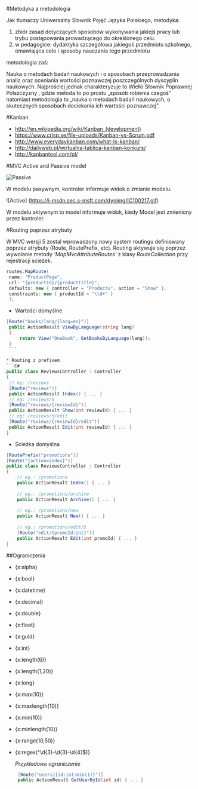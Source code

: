 #Metodyka a metodologia 

Jak tłumaczy Uniwersalny Słownik Pojęć Języka Polskiego, metodyka: 
1.	zbiór zasad dotyczących sposobów wykonywania jakiejś pracy lub trybu postępowania prowadzącego do określonego celu. 
2.	w pedagogice: dydaktyka szczegółowa jakiegoś przedmiotu szkolnego, omawiająca cele i sposoby nauczania tego przedmiotu

metodologia zaś: 

Nauka o metodach badań naukowych i o sposobach przeprowadzania analiz oraz oceniania wartości poznawczej poszczególnych dyscyplin naukowych.
Najprościej jednak charakteryzuje to Wielki Słownik Poprawnej Polszczyzny , gdzie metoda to po prostu „sposób robienia czegoś” natomiast metodologia to „nauka o metodach badań naukowych, o skutecznych sposobach dociekania ich wartości poznawczej”. 


#Kanban
* http://en.wikipedia.org/wiki/Kanban_(development)
* https://www.crisp.se/file-uploads/Kanban-vs-Scrum.pdf
* http://www.everydaykanban.com/what-is-kanban/
* http://dailyweb.pl/wirtualna-tablica-kanban-konkurs/
* http://kanbantool.com/pl/

#MVC Active and Passive model

![Passive](https://i-msdn.sec.s-msft.com/dynimg/IC108622.gif) 

W modelu pasywnym, kontroler informuje widok o zmianie modelu.

![Active] (https://i-msdn.sec.s-msft.com/dynimg/IC100217.gif)

W modelu aktywnym to model informuje widok, kiedy Model jest zmieniony przez kontroler. 


#Routing poprzez atrybuty

W MVC wersji 5 zostal wprowadzony nowy system routingu definiowany poprzez atrybuty (Route, RoutePrefix, etc). Routing aktywuje się poprzez wywolanie metody *'MapMvcAttributeRoutes'* z klasy *RouteCollection* przy rejestracji scieżek.

   ```C#
   routes.MapRoute(
    name: "ProductPage",
    url: "{productId}/{productTitle}",
    defaults: new { controller = "Products", action = "Show" },
    constraints: new { productId = "\\d+" }
    );
   ````
   

   * Wartości domyślne
   ```C#
   [Route("books/lang/{lang=en}")]
    public ActionResult ViewByLanguage(string lang)
    {
        return View("OneBook", GetBooksByLanguage(lang));
    }
    ```
    
   * Routing z prefixem
   ```C#
   public class ReviewsController : Controller
{
    // eg: /reviews
    [Route("reviews")]
    public ActionResult Index() { ... }
    // eg: /reviews/5
    [Route("reviews/{reviewId}")]
    public ActionResult Show(int reviewId) { ... }
    // eg: /reviews/5/edit
    [Route("reviews/{reviewId}/edit")]
    public ActionResult Edit(int reviewId) { ... }
}
````

* Ścieżka domyślna
```C#
[RoutePrefix("promotions")]
[Route("{action=index}")]
public class ReviewsController : Controller
{
    // eg.: /promotions
    public ActionResult Index() { ... }
 
    // eg.: /promotions/archive
    public ActionResult Archive() { ... }
 
    // eg.: /promotions/new
    public ActionResult New() { ... }
 
    // eg.: /promotions/edit/5
    [Route("edit/{promoId:int}")]
    public ActionResult Edit(int promoId) { ... }
}
```

##Ograniczenia


* {x:alpha}
* {x:bool}
* {x:datetime}
* {x:decimal}
* {x:double}
* {x:float}
* {x:guid}
* {x:int}
* {x:length(6)} 
* {x:length(1,20)}
* {x:long}
* {x:max(10)}
* {x:maxlength(10)}
* {x:min(10)}
* {x:minlength(10)}
* {x:range(10,50)}
* {x:regex(^\d{3}-\d{3}-\d{4}$)}

  *Przykładowe ograniczenie*
  ```C#
   [Route("users/{id:int:min(1)}")]
   public ActionResult GetUserById(int id) { ... }
  ```
